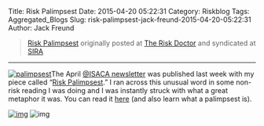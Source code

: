 Title: Risk Palimpsest
Date: 2015-04-20 05:22:31
Category: Riskblog
Tags: Aggregated_Blogs
Slug: risk-palimpsest-jack-freund-2015-04-20-05:22:31
Author: Jack Freund

>[Risk Palimpsest](http://riskdr.com/2015/04/20/risk-palimpsest/) originally posted at [The Risk Doctor](http://riskdr.com) and syndicated at [SIRA](http://societyinforisk.org)
***
[![palimpsest](https://riskdr.files.wordpress.com/2015/04/palimpsest.jpg?w=294&h=196)](https://riskdr.files.wordpress.com/2015/04/palimpsest.jpg)The April [@ISACA newsletter](http://www.isaca.org/About-ISACA/-ISACA-Newsletter/Pages/default.aspx) was published last week with my piece called “[Risk Palimpsest](http://www.isaca.org/About-ISACA/-ISACA-Newsletter/Pages/@-isaca-volume-7-8-april-2015.aspx#1).” I ran across this unusual word in some non-risk reading I was doing and I was instantly struck with what a great metaphor it was. You can read it [here](http://www.isaca.org/About-ISACA/-ISACA-Newsletter/Pages/@-isaca-volume-7-8-april-2015.aspx#1) (and also learn what a palimpsest is).

[![img](/images/blank.png)](#) ![img](http://pixel.wp.com/b.gif?host=riskdr.com&blog=34767047&post=311&subd=riskdr&ref=&feed=1)


